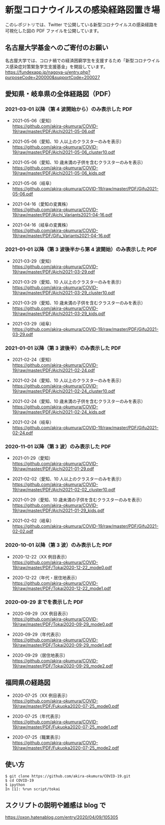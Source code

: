 # 新型コロナウイルスの感染経路図置き場

このレポジトリでは、Twitter で公開している新型コロナウイルスの感染経路を可視化した図の PDF ファイルを公開しています。

## 名古屋大学基金へのご寄付のお願い

名古屋大学では、コロナ禍での経済困窮学生を支援するため「新型コロナウイルス感染症対策緊急学生支援基金」を開設しています。
https://fundexapp.jp/nagoya-u/entry.php?purposeCode=200000&supportCode=200027

## 愛知県・岐阜県の全体経路図（PDF）

### 2021-03-01 以降（第 4 波開始から）のみ表示した PDF

- 2021-05-06（愛知）\
https://github.com/akira-okumura/COVID-19/raw/master/PDF/Aichi2021-05-06.pdf

- 2021-05-06（愛知、10 人以上のクラスターのみを表示）\
https://github.com/akira-okumura/COVID-19/raw/master/PDF/Aichi2021-05-06_cluster10.pdf

- 2021-05-06（愛知、10 歳未満の子供を含むクラスターのみを表示）\
https://github.com/akira-okumura/COVID-19/raw/master/PDF/Aichi2021-05-06_kids.pdf

- 2021-05-06（岐阜）\
https://github.com/akira-okumura/COVID-19/raw/master/PDF/Gifu2021-05-06.pdf

- 2021-04-16（愛知の変異株）\
https://github.com/akira-okumura/COVID-19/raw/master/PDF/Aichi_Variants2021-04-16.pdf

- 2021-04-16（岐阜の変異株）\
https://github.com/akira-okumura/COVID-19/raw/master/PDF/Gifu_Variants2021-04-16.pdf

### 2021-01-01 以降（第 3 波後半から第 4 波開始）のみ表示した PDF

- 2021-03-29（愛知）\
https://github.com/akira-okumura/COVID-19/raw/master/PDF/Aichi2021-03-29.pdf

- 2021-03-29（愛知、10 人以上のクラスターのみを表示）\
https://github.com/akira-okumura/COVID-19/raw/master/PDF/Aichi2021-03-29_cluster10.pdf

- 2021-03-29（愛知、10 歳未満の子供を含むクラスターのみを表示）\
https://github.com/akira-okumura/COVID-19/raw/master/PDF/Aichi2021-03-29_kids.pdf

- 2021-03-29（岐阜）\
https://github.com/akira-okumura/COVID-19/raw/master/PDF/Gifu2021-03-29.pdf

### 2021-01-01 以降（第 3 波後半）のみ表示した PDF

- 2021-02-24（愛知）\
https://github.com/akira-okumura/COVID-19/raw/master/PDF/Aichi2021-02-24.pdf

- 2021-02-24（愛知、10 人以上のクラスターのみを表示）\
https://github.com/akira-okumura/COVID-19/raw/master/PDF/Aichi2021-02-24_cluster10.pdf

- 2021-02-24（愛知、10 歳未満の子供を含むクラスターのみを表示）\
https://github.com/akira-okumura/COVID-19/raw/master/PDF/Aichi2021-02-24_kids.pdf

- 2021-02-24（岐阜）\
https://github.com/akira-okumura/COVID-19/raw/master/PDF/Gifu2021-02-24.pdf


### 2020-11-01 以降（第 3 波）のみ表示した PDF

- 2021-01-29（愛知）\
https://github.com/akira-okumura/COVID-19/raw/master/PDF/Aichi2021-01-29.pdf

- 2021-02-02（愛知、10 人以上のクラスターのみを表示）\
https://github.com/akira-okumura/COVID-19/raw/master/PDF/Aichi2021-02-02_cluster10.pdf

- 2021-01-29（愛知、10 歳未満の子供を含むクラスターのみを表示）\
https://github.com/akira-okumura/COVID-19/raw/master/PDF/Aichi2021-01-29_kids.pdf

- 2021-02-02（岐阜）\
https://github.com/akira-okumura/COVID-19/raw/master/PDF/Gifu2021-02-02.pdf

### 2020-10-01 以降（第 3 波）のみ表示した PDF

- 2020-12-22（XX 例目表示）\
https://github.com/akira-okumura/COVID-19/raw/master/PDF/Tokai2020-12-22_mode0.pdf

- 2020-12-22（年代・居住地表示）\
https://github.com/akira-okumura/COVID-19/raw/master/PDF/Tokai2020-12-22_mode1.pdf

### 2020-09-29 までを表示した PDF

- 2020-09-29（XX 例目表示）\
https://github.com/akira-okumura/COVID-19/raw/master/PDF/Tokai2020-09-29_mode0.pdf

- 2020-09-29（年代表示）\
https://github.com/akira-okumura/COVID-19/raw/master/PDF/Tokai2020-09-29_mode1.pdf

- 2020-09-29（居住地表示）\
https://github.com/akira-okumura/COVID-19/raw/master/PDF/Tokai2020-09-29_mode2.pdf

## 福岡県の経路図

- 2020-07-25（XX 例目表示）\
https://github.com/akira-okumura/COVID-19/raw/master/PDF/Fukuoka2020-07-25_mode0.pdf

- 2020-07-25（年代表示）\
https://github.com/akira-okumura/COVID-19/raw/master/PDF/Fukuoka2020-07-25_mode1.pdf

- 2020-07-25（職業表示）\
https://github.com/akira-okumura/COVID-19/raw/master/PDF/Fukuoka2020-07-25_mode2.pdf

## 使い方
```
$ git clone https://github.com/akira-okumura/COVID-19.git
$ cd COVID-19
$ ipython
In [1]: %run script/tokai
```

## スクリプトの説明や雑感は blog で

https://oxon.hatenablog.com/entry/2020/04/09/105305
